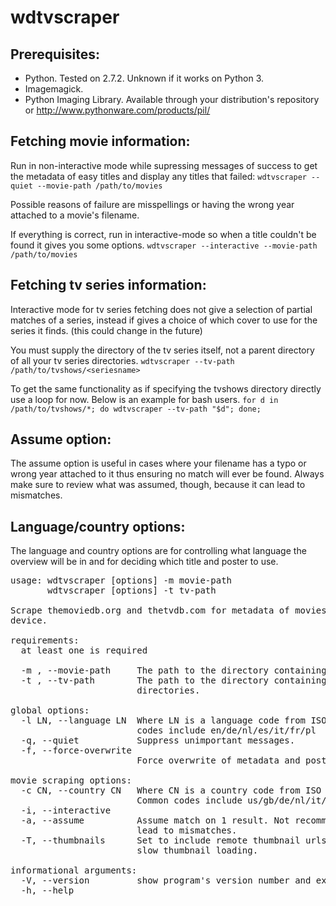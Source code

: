 wdtvscraper  
===========  

Prerequisites:
--------------
* Python. Tested on 2.7.2. Unknown if it works on Python 3. 
* Imagemagick. 
* Python Imaging Library. Available through your distribution's repository or 
http://www.pythonware.com/products/pil/  

Fetching movie information:
---------------------------
Run in non-interactive mode while supressing messages of success to get the 
metadata of easy titles and display any titles that failed: 
```wdtvscraper --quiet --movie-path /path/to/movies```

Possible reasons of failure are misspellings or having the wrong year attached 
to a movie's filename. 

If everything is correct, run in interactive-mode so when a title couldn't be 
found it gives you some options. 
```wdtvscraper --interactive --movie-path /path/to/movies```

Fetching tv series information:
-------------------------------
Interactive mode for tv series fetching does not give a selection of partial 
matches of a series, instead if gives a choice of which cover to use for the 
series it finds. (this could change in the future) 

You must supply the directory of the tv series itself, not a parent directory 
of all your tv series directories. 
```wdtvscraper --tv-path /path/to/tvshows/<seriesname>```

To get the same functionality as if specifying the tvshows directory directly 
use a loop for now. Below is an example for bash users. 
```for d in /path/to/tvshows/*; do wdtvscraper --tv-path "$d"; done;```

Assume option: 
--------------
The assume option is useful in cases where your filename has a typo or wrong 
year attached to it thus ensuring no match will ever be found. Always make 
sure to review what was assumed, though, because it can lead to mismatches. 

Language/country options: 
------------------------- 
The language and country options are for controlling what language the 
overview will be in and for deciding which title and poster to use. 

<pre>
usage: wdtvscraper [options] -m movie-path
       wdtvscraper [options] -t tv-path

Scrape themoviedb.org and thetvdb.com for metadata of movies and tv series stored on a WDTV
device.

requirements:
  at least one is required

  -m , --movie-path     The path to the directory containing your movie files.
  -t , --tv-path        The path to the directory containing your tv series
                        directories.

global options:
  -l LN, --language LN  Where LN is a language code from ISO 639-1. Common
                        codes include en/de/nl/es/it/fr/pl
  -q, --quiet           Suppress unimportant messages.
  -f, --force-overwrite
                        Force overwrite of metadata and poster files.

movie scraping options:
  -c CN, --country CN   Where CN is a country code from ISO 3166-1 alpha-2.
                        Common codes include us/gb/de/nl/it/fr/pl
  -i, --interactive
  -a, --assume          Assume match on 1 result. Not recommended. This can
                        lead to mismatches.
  -T, --thumbnails      Set to include remote thumbnail urls in xml. This may
                        slow thumbnail loading.

informational arguments:
  -V, --version         show program's version number and exit
  -h, --help

</pre>
